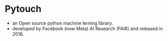 # Pytouch

* an Open source python machine lerning library.
* developed by Facebook (now Meta) AI Research (FAIR) and released in 2016.